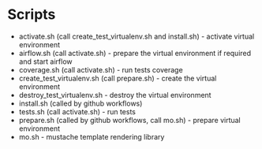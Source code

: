 # Scripts

- activate.sh (call create_test_virtualenv.sh and install.sh) - activate virtual environment
- airflow.sh (call activate.sh) - prepare the virtual environment if required and start airflow
- coverage.sh (call activate.sh) - run tests coverage
- create_test_virtualenv.sh (call prepare.sh) - create the virtual environment
- destroy_test_virtualenv.sh - destroy the virtual environment
- install.sh (called by github workflows)
- tests.sh (call activate.sh) - run tests 
- prepare.sh (called by github workflows, call mo.sh) - prepare virtual environment
- mo.sh - mustache template rendering library
